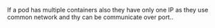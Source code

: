 If a pod has multiple containers also they have only one IP as they use common network and thy can be communicate over 
port..